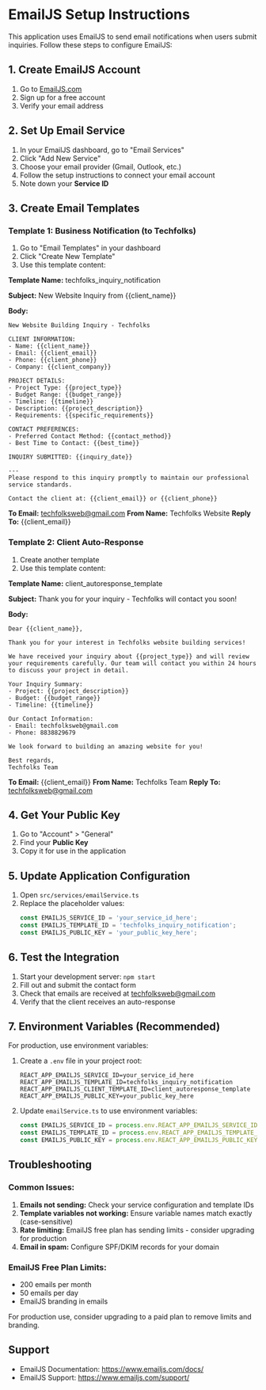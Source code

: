 # EmailJS Setup Instructions

This application uses EmailJS to send email notifications when users submit inquiries. Follow these steps to configure EmailJS:

## 1. Create EmailJS Account
1. Go to [EmailJS.com](https://www.emailjs.com/)
2. Sign up for a free account
3. Verify your email address

## 2. Set Up Email Service
1. In your EmailJS dashboard, go to "Email Services"
2. Click "Add New Service"
3. Choose your email provider (Gmail, Outlook, etc.)
4. Follow the setup instructions to connect your email account
5. Note down your **Service ID**

## 3. Create Email Templates

### Template 1: Business Notification (to Techfolks)
1. Go to "Email Templates" in your dashboard
2. Click "Create New Template"
3. Use this template content:

**Template Name:** techfolks_inquiry_notification

**Subject:** New Website Inquiry from {{client_name}}

**Body:**
```
New Website Building Inquiry - Techfolks

CLIENT INFORMATION:
- Name: {{client_name}}
- Email: {{client_email}}
- Phone: {{client_phone}}
- Company: {{client_company}}

PROJECT DETAILS:
- Project Type: {{project_type}}
- Budget Range: {{budget_range}}
- Timeline: {{timeline}}
- Description: {{project_description}}
- Requirements: {{specific_requirements}}

CONTACT PREFERENCES:
- Preferred Contact Method: {{contact_method}}
- Best Time to Contact: {{best_time}}

INQUIRY SUBMITTED: {{inquiry_date}}

---
Please respond to this inquiry promptly to maintain our professional service standards.

Contact the client at: {{client_email}} or {{client_phone}}
```

**To Email:** techfolksweb@gmail.com
**From Name:** Techfolks Website
**Reply To:** {{client_email}}

### Template 2: Client Auto-Response
1. Create another template
2. Use this template content:

**Template Name:** client_autoresponse_template

**Subject:** Thank you for your inquiry - Techfolks will contact you soon!

**Body:**
```
Dear {{client_name}},

Thank you for your interest in Techfolks website building services!

We have received your inquiry about {{project_type}} and will review your requirements carefully. Our team will contact you within 24 hours to discuss your project in detail.

Your Inquiry Summary:
- Project: {{project_description}}
- Budget: {{budget_range}}
- Timeline: {{timeline}}

Our Contact Information:
- Email: techfolksweb@gmail.com
- Phone: 8838829679

We look forward to building an amazing website for you!

Best regards,
Techfolks Team
```

**To Email:** {{client_email}}
**From Name:** Techfolks Team
**Reply To:** techfolksweb@gmail.com

## 4. Get Your Public Key
1. Go to "Account" > "General"
2. Find your **Public Key**
3. Copy it for use in the application

## 5. Update Application Configuration
1. Open `src/services/emailService.ts`
2. Replace the placeholder values:
   ```typescript
   const EMAILJS_SERVICE_ID = 'your_service_id_here';
   const EMAILJS_TEMPLATE_ID = 'techfolks_inquiry_notification';
   const EMAILJS_PUBLIC_KEY = 'your_public_key_here';
   ```

## 6. Test the Integration
1. Start your development server: `npm start`
2. Fill out and submit the contact form
3. Check that emails are received at techfolksweb@gmail.com
4. Verify that the client receives an auto-response

## 7. Environment Variables (Recommended)
For production, use environment variables:

1. Create a `.env` file in your project root:
   ```
   REACT_APP_EMAILJS_SERVICE_ID=your_service_id_here
   REACT_APP_EMAILJS_TEMPLATE_ID=techfolks_inquiry_notification
   REACT_APP_EMAILJS_CLIENT_TEMPLATE_ID=client_autoresponse_template
   REACT_APP_EMAILJS_PUBLIC_KEY=your_public_key_here
   ```

2. Update `emailService.ts` to use environment variables:
   ```typescript
   const EMAILJS_SERVICE_ID = process.env.REACT_APP_EMAILJS_SERVICE_ID!;
   const EMAILJS_TEMPLATE_ID = process.env.REACT_APP_EMAILJS_TEMPLATE_ID!;
   const EMAILJS_PUBLIC_KEY = process.env.REACT_APP_EMAILJS_PUBLIC_KEY!;
   ```

## Troubleshooting

### Common Issues:
1. **Emails not sending:** Check your service configuration and template IDs
2. **Template variables not working:** Ensure variable names match exactly (case-sensitive)
3. **Rate limiting:** EmailJS free plan has sending limits - consider upgrading for production
4. **Email in spam:** Configure SPF/DKIM records for your domain

### EmailJS Free Plan Limits:
- 200 emails per month
- 50 emails per day
- EmailJS branding in emails

For production use, consider upgrading to a paid plan to remove limits and branding.

## Support
- EmailJS Documentation: https://www.emailjs.com/docs/
- EmailJS Support: https://www.emailjs.com/support/